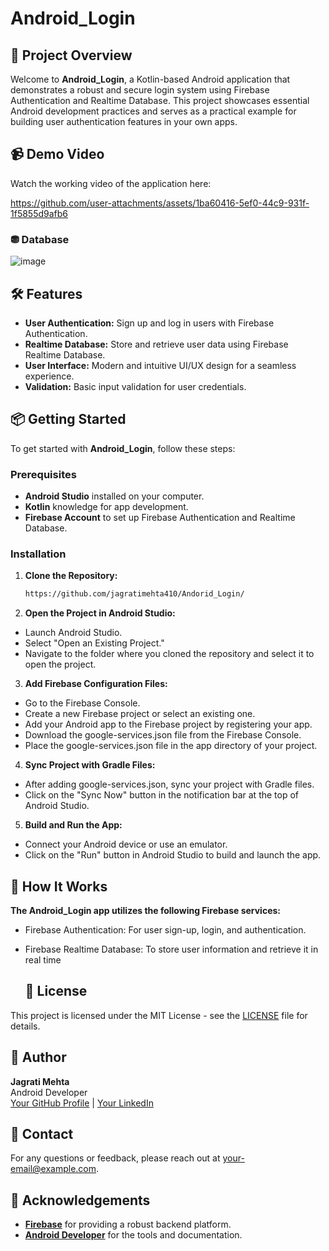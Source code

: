# Android_Login

## 🚀 Project Overview

Welcome to **Android_Login**, a Kotlin-based Android application that demonstrates a robust and secure login system using Firebase Authentication and Realtime Database. This project showcases essential Android development practices and serves as a practical example for building user authentication features in your own apps.

## 📹 Demo Video

Watch the working video of the application here:

https://github.com/user-attachments/assets/1ba60416-5ef0-44c9-931f-1f5855d9afb6

### ⛃ Database 
![image](https://github.com/user-attachments/assets/21fdd888-f690-4648-8231-7e2f654e327d)


## 🛠️ Features

- **User Authentication:** Sign up and log in users with Firebase Authentication.
- **Realtime Database:** Store and retrieve user data using Firebase Realtime Database.
- **User Interface:** Modern and intuitive UI/UX design for a seamless experience.
- **Validation:** Basic input validation for user credentials.

## 📦 Getting Started

To get started with **Android_Login**, follow these steps:

### Prerequisites

- **Android Studio** installed on your computer.
- **Kotlin** knowledge for app development.
- **Firebase Account** to set up Firebase Authentication and Realtime Database.

### Installation

1. **Clone the Repository:**

   ```bash
   https://github.com/jagratimehta410/Andorid_Login/

2. **Open the Project in Android Studio:**

- Launch Android Studio.
- Select "Open an Existing Project."
- Navigate to the folder where you cloned the repository and select it to open the project.
  
3. **Add Firebase Configuration Files:**

- Go to the Firebase Console.
- Create a new Firebase project or select an existing one.
- Add your Android app to the Firebase project by registering your app.
- Download the google-services.json file from the Firebase Console.
- Place the google-services.json file in the app directory of your project.
  
4. **Sync Project with Gradle Files:**

- After adding google-services.json, sync your project with Gradle files.
- Click on the "Sync Now" button in the notification bar at the top of Android Studio.
  
5. **Build and Run the App:**

- Connect your Android device or use an emulator.
- Click on the "Run" button in Android Studio to build and launch the app.

## 🧩 How It Works

**The Android_Login app utilizes the following Firebase services:**

- Firebase Authentication: For user sign-up, login, and authentication.
- Firebase Realtime Database: To store user information and retrieve it in real time

  ## 📄 License

This project is licensed under the MIT License - see the [LICENSE](LICENSE) file for details.

## 👤 Author

**Jagrati Mehta**  
Android Developer  
[Your GitHub Profile](https://github.com/jagratimehta410) | [Your LinkedIn](https://www.linkedin.com/in/jagrati-mehta-4b87b7213/)

## 📧 Contact

For any questions or feedback, please reach out at [your-email@example.com](Jagrati-jagratimehta410@gmail.com).

## 🌟 Acknowledgements

- **[Firebase](https://firebase.google.com/)** for providing a robust backend platform.
- **[Android Developer](https://developer.android.com/)** for the tools and documentation.



